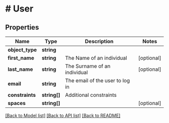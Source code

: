 # # User

## Properties

Name | Type | Description | Notes
------------ | ------------- | ------------- | -------------
**object_type** | **string** |  |
**first_name** | **string** | The Name of an individual | [optional]
**last_name** | **string** | The Surname of an individual | [optional]
**email** | **string** | The email of the user to log in |
**constraints** | **string[]** | Additional constraints |
**spaces** | **string[]** |  | [optional]

[[Back to Model list]](../../README.md#models) [[Back to API list]](../../README.md#endpoints) [[Back to README]](../../README.md)
